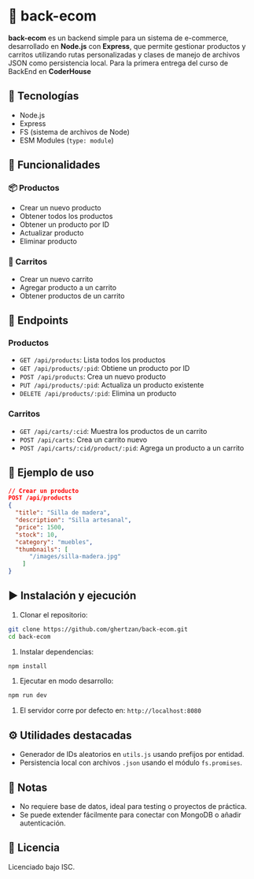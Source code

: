 # 🛒 back-ecom

**back-ecom** es un backend simple para un sistema de e-commerce, desarrollado en **Node.js** con **Express**, que permite gestionar productos y carritos utilizando rutas personalizadas y clases de manejo de archivos JSON como persistencia local. Para la primera entrega del curso de BackEnd en **CoderHouse**

## 🚀 Tecnologías

- Node.js
- Express
- FS (sistema de archivos de Node)
- ESM Modules (`type: module`)

## 🧠 Funcionalidades

### 📦 Productos

- Crear un nuevo producto
- Obtener todos los productos
- Obtener un producto por ID
- Actualizar producto
- Eliminar producto

### 🛒 Carritos

- Crear un nuevo carrito
- Agregar producto a un carrito
- Obtener productos de un carrito

## 🔌 Endpoints

### Productos

- `GET /api/products`: Lista todos los productos
- `GET /api/products/:pid`: Obtiene un producto por ID
- `POST /api/products`: Crea un nuevo producto
- `PUT /api/products/:pid`: Actualiza un producto existente
- `DELETE /api/products/:pid`: Elimina un producto

### Carritos

- `GET /api/carts/:cid`: Muestra los productos de un carrito
- `POST /api/carts`: Crea un carrito nuevo
- `POST /api/carts/:cid/product/:pid`: Agrega un producto a un carrito

## 🧪 Ejemplo de uso

```json
// Crear un producto
POST /api/products
{
  "title": "Silla de madera",
  "description": "Silla artesanal",
  "price": 1500,
  "stock": 10,
  "category": "muebles",
  "thumbnails": [
      "/images/silla-madera.jpg"
    ]
}
```

## ▶️ Instalación y ejecución

1. Clonar el repositorio:

```bash
git clone https://github.com/ghertzan/back-ecom.git
cd back-ecom
```

1. Instalar dependencias:

```bash
npm install
```

1. Ejecutar en modo desarrollo:

```bash
npm run dev
```

1. El servidor corre por defecto en: `http://localhost:8080`

## ⚙️ Utilidades destacadas

- Generador de IDs aleatorios en `utils.js` usando prefijos por entidad.
- Persistencia local con archivos `.json` usando el módulo `fs.promises`.

## 📌 Notas

- No requiere base de datos, ideal para testing o proyectos de práctica.
- Se puede extender fácilmente para conectar con MongoDB o añadir autenticación.

## 🪪 Licencia

Licenciado bajo ISC.
